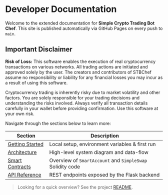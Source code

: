 # Developer Documentation

Welcome to the extended documentation for **Simple Crypto Trading Bot Chef**.
This site is published automatically via GitHub Pages on every push to `main`.

## Important Disclaimer

**Risk of Loss:** This software enables the execution of real cryptocurrency transactions on various networks. All trading actions are initiated and approved solely by the user. The creators and contributors of STBChef assume no responsibility or liability for any financial losses you may incur as a result of using this software. 

Cryptocurrency trading is inherently risky due to market volatility and other factors. You are solely responsible for your trading decisions and understanding the risks involved. Always verify all transaction details carefully in your wallet before providing confirmation. Use this software at your own risk.

Navigate through the sections below to learn more:

| Section | Description |
|---------|-------------|
| [Getting Started](getting-started.md) | Local setup, environment variables & first run |
| [Architecture](architecture.md) | High-level system diagram and data-flow |
| [Smart Contracts](contracts.md) | Overview of `SmartAccount` and `SimpleSwap` Solidity code |
| [API Reference](api.md) | REST endpoints exposed by the Flask backend |

> Looking for a quick overview? See the project [README](../README.md). 